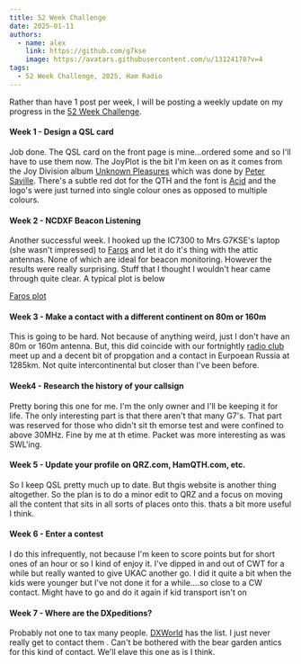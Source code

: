 ```yaml
---
title: 52 Week Challenge
date: 2025-01-11
authors:
  - name: alex
    link: https://github.com/g7kse
    image: https://avatars.githubusercontent.com/u/13124178?v=4
tags:
  - 52 Week Challenge, 2025, Ham Radio
---
```


Rather than have 1 post per week, I will be posting a weekly update on my progress in the [52 Week Challenge](https://hamchallenge.org/).

#### Week 1 - Design a QSL card

Job done. The QSL card on the front page is mine...ordered some and so I'll have to use them now. The JoyPlot is the bit I'm keen on as it comes from the Joy Division album [Unknown Pleasures](https://en.wikipedia.org/wiki/Unknown_Pleasures) which was done by [Peter Saville](https://en.wikipedia.org/wiki/Peter_Saville_(designer)). There's a subtle red dot for the QTH and the font is [Acid](https://www.dafont.com/acid.font) and the logo's were just turned into single colour ones as opposed to multiple colours.

#### Week 2 - NCDXF Beacon Listening

Another successful week. I hooked up the IC7300 to Mrs G7KSE's laptop (she wasn't impressed) to [Faros](https://www.dxatlas.com/Faros/) and let it do it's thing with the attic antennas. None of which are ideal for beacon monitoring. However the results were really surprising. Stuff that I thought I wouldn't hear came through quite clear. A typical plot is below

[Faros plot](/P-2025-01-09.gif)

#### Week 3 - Make a contact with a different continent on 80m or 160m

This is going to be hard. Not because of anything weird, just I don't have an 80m or 160m antenna. But, this did coincide with our fortnightly [radio club](http://mx0wrc.org) meet up and a decent bit of propgation and a contact in Eurpoean Russia at 1285km. Not quite intercontinental but closer than I've been before.

#### Week4 - Research the history of your callsign

Pretty boring this one for me. I'm the only owner and I'll be keeping it for life. The only interesting part is that there aren't that many G7's. That part was reserved for those who didn't sit th emorse test and were confined to above 30MHz. Fine by me at th etime. Packet was more interesting as was SWL'ing.

#### Week 5 - Update your profile on QRZ.com, HamQTH.com, etc.

So I keep QSL pretty much up to date. But thgis website is another thing altogether. So the plan is to do a minor edit to QRZ and a focus on moving all the content that sits in all sorts of places onto this. thats a bit more useful I think.

#### Week 6 - Enter a contest

I do this infrequently, not because I'm keen to score points but for short ones of an hour or so I kind of enjoy it. I've dipped in and out of CWT for a while but really wanted to give UKAC another go. I did it quite a bit when the kids were younger but I've not done it for a while....so close to a CW contact. Might have to go and do it again if kid transport isn't on

#### Week 7 - Where are the DXpeditions?

Probably not one to tax many people. [DXWorld](https://www.dx-world.net/) has the list. I just never really get to contact them . Can't be bothered with the bear garden antics for this kind of contact. We'll elave this one as is I think.